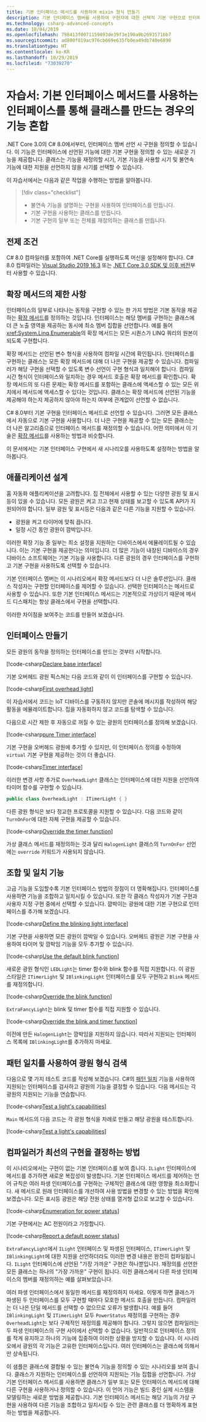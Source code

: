 ```yaml
---
title: 기본 인터페이스 메서드를 사용하여 mixin 형식 만들기
description: 기본 인터페이스 멤버를 사용하여 구현자에 대한 선택적 기본 구현으로 인터페이스를 확장할 수 있습니다.
ms.technology: csharp-advanced-concepts
ms.date: 10/04/2019
ms.openlocfilehash: 798413f0071159893de39f3e190a9b2693571bb7
ms.sourcegitcommit: ad800f019ac976cb669e635fb0ea49db740e6890
ms.translationtype: HT
ms.contentlocale: ko-KR
ms.lasthandoff: 10/29/2019
ms.locfileid: "73039270"
---
```

# <a name="tutorial-mix-in-functionality-when-creating-classes-using-interfaces-with-default-interface-methods"></a>자습서: 기본 인터페이스 메서드를 사용하는 인터페이스를 통해 클래스를 만드는 경우의 기능 혼합

.NET Core 3.0의 C# 8.0에서부터, 인터페이스 멤버 선언 시 구현을 정의할 수 있습니다. 이 기능은 인터페이스에 선언된 기능에 대한 기본 구현을 정의할 수 있는 새로운 기능을 제공합니다. 클래스는 기능을 재정의할 시기, 기본 기능을 사용할 시기 및 불연속 기능에 대한 지원을 선언하지 않을 시기를 선택할 수 있습니다.

이 자습서에서는 다음과 같은 작업을 수행하는 방법을 알아봅니다.

> [!div class="checklist"]
>
> * 불연속 기능을 설명하는 구현을 사용하여 인터페이스를 만듭니다.
> * 기본 구현을 사용하는 클래스를 만듭니다.
> * 기본 구현의 일부 또는 전체를 재정의하는 클래스를 만듭니다.

## <a name="prerequisites"></a>전제 조건

C# 8.0 컴파일러를 포함하여 .NET Core를 실행하도록 머신을 설정해야 합니다. C# 8.0 컴파일러는 [Visual Studio 2019 16.3](https://visualstudio.microsoft.com/downloads/?utm_medium=microsoft&utm_source=docs.microsoft.com&utm_campaign=inline+link&utm_content=download+vs2019) 또는 [.NET Core 3.0 SDK 및 이후 버전](https://dotnet.microsoft.com/download/dotnet-core)부터 사용할 수 있습니다.

## <a name="limitations-of-extension-methods"></a>확장 메서드의 제한 사항

인터페이스의 일부로 나타나는 동작을 구현할 수 있는 한 가지 방법은 기본 동작을 제공하는 [확장 메서드](../programming-guide/classes-and-structs/extension-methods.md)를 정의하는 것입니다. 인터페이스는 해당 멤버를 구현하는 클래스에 더 큰 노출 영역을 제공하는 동시에 최소 멤버 집합을 선언합니다. 예를 들어 <xref:System.Linq.Enumerable>의 확장 메서드는 모든 시퀀스가 LINQ 쿼리의 원본이 되도록 구현합니다.

확장 메서드는 선언된 변수 형식을 사용하여 컴파일 시간에 확인됩니다. 인터페이스를 구현하는 클래스는 모든 확장 메서드에 대해 더 나은 구현을 제공할 수 있습니다. 컴파일러가 해당 구현을 선택할 수 있도록 변수 선언이 구현 형식과 일치해야 합니다. 컴파일 시간 형식이 인터페이스와 일치하는 경우 메서드 호출은 확장 메서드를 확인합니다. 확장 메서드의 또 다른 문제는 확장 메서드를 포함하는 클래스에 액세스할 수 있는 모든 위치에서 메서드에 액세스할 수 있다는 것입니다. 클래스는 확장 메서드에 선언된 기능을 제공해야 하는지 제공하지 않아야 하는지 여부에 관계없이 선언할 수 없습니다.

C# 8.0부터 기본 구현을 인터페이스 메서드로 선언할 수 있습니다. 그러면 모든 클래스에서 자동으로 기본 구현을 사용합니다. 더 나은 구현을 제공할 수 있는 모든 클래스는 더 나은 알고리즘으로 인터페이스 메서드를 재정의할 수 있습니다. 어떤 의미에서 이 기술은 [확장 메서드](../programming-guide/classes-and-structs/extension-methods.md)를 사용하는 방법과 비슷합니다.

이 문서에서는 기본 인터페이스 구현에서 새 시나리오를 사용하도록 설정하는 방법을 알아봅니다.

## <a name="design-the-application"></a>애플리케이션 설계

홈 자동화 애플리케이션을 고려합니다. 집 전체에서 사용할 수 있는 다양한 광원 및 표시등이 있을 수 있습니다. 모든 광원은 켜고 끄고 현재 상태를 보고할 수 있도록 API가 지원되어야 합니다. 일부 광원 및 표시등은 다음과 같은 다른 기능을 지원할 수 있습니다.

- 광원을 켜고 타이머에 맞춰 끕니다.
- 일정 시간 동안 광원이 깜박입니다.

이러한 확장 기능 중 일부는 최소 설정을 지원하는 디바이스에서 에뮬레이트될 수 있습니다. 이는 기본 구현을 제공한다는 의미입니다. 더 많은 기능이 내장된 디바이스의 경우 디바이스 소프트웨어는 기본 기능을 사용합니다. 다른 광원의 경우 인터페이스를 구현하고 기본 구현을 사용하도록 선택할 수 있습니다.

기본 인터페이스 멤버는 이 시나리오에서 확장 메서드보다 더 나은 솔루션입니다. 클래스 작성자는 구현할 인터페이스를 제어할 수 있습니다. 선택한 인터페이스는 메서드로 사용할 수 있습니다. 또한 기본 인터페이스 메서드는 기본적으로 가상이기 때문에 메서드 디스패치는 항상 클래스에서 구현을 선택합니다. 

이러한 차이점을 보여주는 코드를 만들어 보겠습니다.

## <a name="create-interfaces"></a>인터페이스 만들기

모든 광원의 동작을 정의하는 인터페이스를 만드는 것부터 시작합니다.

[!code-csharp[Declare base interface](~/samples/csharp/tutorials/mixins-with-interfaces/UnusedExampleCode.cs?name=SnippetILightInterfaceV1)]

기본 오버헤드 광원 픽스쳐는 다음 코드와 같이 이 인터페이스를 구현할 수 있습니다.

[!code-csharp[First overhead light](~/samples/csharp/tutorials/mixins-with-interfaces/UnusedExampleCode.cs?name=SnippetOverheadLightV1)]

이 자습서에서 코드는 IoT 디바이스를 구동하지 않지만 콘솔에 메시지를 작성하여 해당 활동을 에뮬레이트합니다. 집을 자동화하지 않고 코드를 탐색할 수 있습니다.

다음으로 시간 제한 후 자동으로 꺼질 수 있는 광원의 인터페이스를 정의해 보겠습니다.

[!code-csharp[pure Timer interface](~/samples/csharp/tutorials/mixins-with-interfaces/UnusedExampleCode.cs?name=SnippetPureTimerInterface)]

기본 구현을 오버헤드 광원에 추가할 수 있지만, 이 인터페이스 정의를 수정하여 `virtual` 기본 구현을 제공하는 것이 더 좋습니다.

[!code-csharp[Timer interface](~/samples/csharp/tutorials/mixins-with-interfaces/ITimerLight.cs?name=SnippetTimerLightFinal)]

이러한 변경 사항 추가로 `OverheadLight` 클래스는 인터페이스에 대한 지원을 선언하여 타이머 함수를 구현할 수 있습니다.

```csharp
public class OverheadLight : ITimerLight { }
```

다른 광원 형식은 보다 정교한 프로토콜을 지원할 수 있습니다. 다음 코드와 같이 `TurnOnFor`에 대한 자체 구현을 제공할 수 있습니다.

[!code-csharp[Override the timer function](~/samples/csharp/tutorials/mixins-with-interfaces/HalogenLight.cs?name=SnippetHalogenLight)]

가상 클래스 메서드를 재정의하는 것과 달리 `HalogenLight` 클래스의 `TurnOnFor` 선언에는 `override` 키워드가 사용되지 않습니다. 

## <a name="mix-and-match-capabilities"></a>조합 및 일치 기능

고급 기능을 도입할수록 기본 인터페이스 방법의 장점이 더 명확해집니다. 인터페이스를 사용하면 기능을 조합하고 일치시킬 수 있습니다. 또한 각 클래스 작성자가 기본 구현과 사용자 지정 구현 중에서 선택할 수 있습니다. 깜박이는 광원에 대한 기본 구현으로 인터페이스를 추가해 보겠습니다.

[!code-csharp[Define the blinking light interface](~/samples/csharp/tutorials/mixins-with-interfaces/IBlinkingLight.cs?name=SnippetBlinkingLight)]

기본 구현을 사용하면 모든 광원이 깜박일 수 있습니다. 오버헤드 광원은 기본 구현을 사용하여 타이머 및 깜박임 기능을 모두 추가할 수 있습니다.

[!code-csharp[Use the default blink function](~/samples/csharp/tutorials/mixins-with-interfaces/OverheadLight.cs?name=SnippetOverheadLight)]

새로운 광원 형식인 `LEDLight`는 timer 함수와 blink 함수를 직접 지원합니다. 이 광원 스타일은 `ITimerLight` 및 `IBlinkingLight` 인터페이스를 모두 구현하고 `Blink` 메서드를 재정의합니다.

[!code-csharp[Override the blink function](~/samples/csharp/tutorials/mixins-with-interfaces/LEDLight.cs?name=SnippetLEDLight)]

`ExtraFancyLight`는 blink 및 timer 함수를 직접 지원할 수 있습니다.

[!code-csharp[Override the blink and timer function](~/samples/csharp/tutorials/mixins-with-interfaces/ExtraFancyLight.cs?name=SnippetExtraFancyLight)]

이전에 만든 `HalogenLight`는 깜박임을 지원하지 않습니다. 따라서 지원되는 인터페이스 목록에 `IBlinkingLight`를 추가하지 마세요.

## <a name="detect-the-light-types-using-pattern-matching"></a>패턴 일치를 사용하여 광원 형식 검색

다음으로 몇 가지 테스트 코드를 작성해 보겠습니다. C#의 [패턴 일치](../pattern-matching.md) 기능을 사용하여 지원되는 인터페이스를 검사하고 광원의 기능을 결정할 수 있습니다.  다음 메서드는 각 광원의 지원되는 기능을 연습합니다.

[!code-csharp[Test a light's capabilities](~/samples/csharp/tutorials/mixins-with-interfaces/Program.cs?name=SnippetTestLightFunctions)]

`Main` 메서드의 다음 코드는 각 광원 형식을 차례로 만들고 해당 광원을 테스트합니다.

[!code-csharp[Test a light's capabilities](~/samples/csharp/tutorials/mixins-with-interfaces/Program.cs?name=SnippetMainMethod)]

## <a name="how-the-compiler-determines-best-implementation"></a>컴파일러가 최선의 구현을 결정하는 방법

이 시나리오에서는 구현이 없는 기본 인터페이스를 보여 줍니다. `ILight` 인터페이스에 메서드를 추가하면 새로운 복잡성이 발생합니다. 기본 인터페이스 메서드를 제어하는 언어 규칙은 여러 파생 인터페이스를 구현하는 구체적인 클래스에 대한 영향을 최소화합니다. 새 메서드로 원래 인터페이스를 개선하여 사용 방법을 변경할 수 있는 방법을 확인해 보겠습니다. 모든 표시등 광원은 해당 전원 상태를 열거형 값으로 보고할 수 있습니다.

[!code-csharp[Enumeration for power status](~/samples/csharp/tutorials/mixins-with-interfaces/ILight.cs?name=SnippetPowerStatus)]

기본 구현에서는 AC 전원이라고 가정합니다.

[!code-csharp[Report a default power status](~/samples/csharp/tutorials/mixins-with-interfaces/ILight.cs?name=SnippetILightInterface)]

`ExtraFancyLight`에서 `ILight` 인터페이스 및 파생된 인터페이스, `ITimerLight` 및 `IBlinkingLight`에 대한 지원을 선언하더라도 이러한 변경 내용은 완전히 컴파일됩니다. `ILight` 인터페이스에 선언된 "가장 가까운" 구현은 하나뿐입니다. 재정의를 선언한 모든 클래스는 하나의 "가장 가까운" 구현이 됩니다. 이전 클래스에서 다른 파생 인터페이스의 멤버를 재정의하는 예를 살펴보았습니다.

여러 파생 인터페이스에서 동일한 메서드를 재정의하지 마세요. 이렇게 하면 클래스가 파생된 두 인터페이스를 모두 구현할 때마다 모호한 메서드 호출을 만듭니다. 컴파일러는 더 나은 단일 메서드를 선택할 수 없으므로 오류가 발생합니다. 예를 들어 `IBlinkingLight` 및 `ITimerLight` 모두 `PowerStatus` 재정의를 구현하는 경우 `OverheadLight`는 보다 구체적인 재정의를 제공해야 합니다. 그렇지 않으면 컴파일러는 두 파생 인터페이스의 구현 사이에서 선택할 수 없습니다. 일반적으로 인터페이스 정의를 작게 유지하고 하나의 기능에 집중하여 이러한 상황을 방지할 수 있습니다. 이 시나리오에서 광원의 각 기능은 고유한 인터페이스입니다. 여러 인터페이스는 클래스에 의해서만 상속됩니다.

이 샘플은 클래스에 결합될 수 있는 불연속 기능을 정의할 수 있는 시나리오를 보여 줍니다. 클래스가 지원하는 인터페이스를 선언하여 지원되는 기능 집합을 선언합니다. 가상 기본 인터페이스 메서드를 사용하면 클래스가 일부 또는 모든 인터페이스 메서드에 대해 다른 구현을 사용하거나 정의할 수 있습니다. 이 언어 기능은 빌드 중인 실제 시스템을 모델링하는 새로운 방법을 제공합니다. 기본 인터페이스 메서드는 해당 기능의 가상 구현을 사용하여 다른 기능을 조합하고 일치시킬 수 있는 관련 클래스를 더 명확하게 표현하는 방법을 제공합니다.
